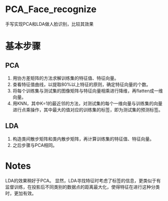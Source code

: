 # PCA_Face_recognize
手写实现PCA和LDA做人脸识别，比较其效果
# 基本步骤
## PCA
1. 用协方差矩阵的方法求解训练集的特征值、特征向量。
2. 查看特征值曲线，以提取80%以上特征的原则，确定特征向量的个数。
3. 将每个训练集与测试集的图像矩阵与特征向量相乘进行降维，再flatten成一维向量。
4. 用KNN，其中K=1的最近邻的方法，对测试集的每个一维向量与训练集的向量进行点乘操作，其中最大的值对应的训练集的标签，即为测试集的预测标签。
## LDA
1. 构造类间散步矩阵和类内散步矩阵，再计算训练集的特征值、特征向量。
2. 之后步骤与PCA相同。
# Notes
LDA的效果稍好于PCA。
显然，LDA寻找特征时考虑了标签的信息，更类似于有监督训练，在投影后不同类别的数据点的距离最大化，使得特征在进行这种分类时，更加有效。
